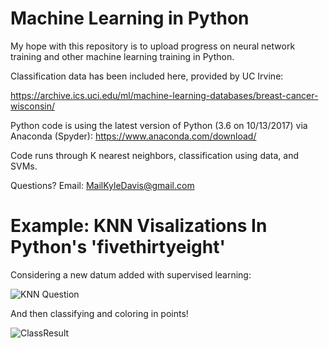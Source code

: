 # Machine Learning in Python
My hope with this repository is to upload progress on neural network training and other machine learning training in Python. 

Classification data has been included here, provided by UC Irvine:

https://archive.ics.uci.edu/ml/machine-learning-databases/breast-cancer-wisconsin/

Python code is using the latest version of Python (3.6 on 10/13/2017) via Anaconda (Spyder):
https://www.anaconda.com/download/

Code runs through K nearest neighbors, classification using data, and SVMs.

Questions?
Email: MailKyleDavis@gmail.com

# Example: KNN Visalizations In Python's 'fivethirtyeight'
Considering a new datum added with supervised learning:

![KNN Question](https://github.com/KyleDavisGithub/Machine-Learning-py/blob/master/KNNQuestion.png)

And then classifying and coloring in points!

![ClassResult](https://github.com/KyleDavisGithub/Machine-Learning-py/blob/master/ClassResult.png)

